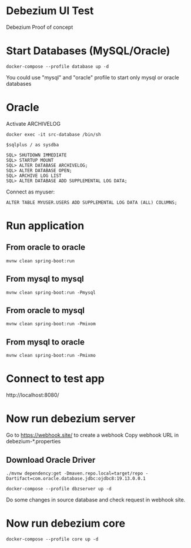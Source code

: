 # Debezium UI Test

Debezium Proof of concept

# Start Databases (MySQL/Oracle)

```
docker-compose --profile database up -d
```

You could use "mysql" and "oracle" profile to start only mysql or oracle databases

# Oracle

Activate ARCHIVELOG

```
docker exec -it src-database /bin/sh

$sqlplus / as sysdba

SQL> SHUTDOWN IMMEDIATE 
SQL> STARTUP MOUNT
SQL> ALTER DATABASE ARCHIVELOG;
SQL> ALTER DATABASE OPEN;
SQL> ARCHIVE LOG LIST
SQL> ALTER DATABASE ADD SUPPLEMENTAL LOG DATA;
```

Connect as myuser:

```
ALTER TABLE MYUSER.USERS ADD SUPPLEMENTAL LOG DATA (ALL) COLUMNS;
```

# Run application

## From oracle to oracle
```
mvnw clean spring-boot:run
```

## From mysql to mysql
```
mvnw clean spring-boot:run -Pmysql
```

## From oracle to mysql
```
mvnw clean spring-boot:run -Pmixom
```

## From mysql to oracle
```
mvnw clean spring-boot:run -Pmixmo
```

# Connect to test app

http://localhost:8080/

# Now run debezium server

Go to https://webhook.site/ to create a webhook
Copy webhook URL in debezium-*.properties

## Download Oracle Driver

```
./mvnw dependency:get -Dmaven.repo.local=target/repo -Dartifact=com.oracle.database.jdbc:ojdbc8:19.13.0.0.1
```

```
docker-compose --profile dbzserver up -d
```

Do some changes in source database and check request in webhook site.

# Now run debezium core

```
docker-compose --profile core up -d
```

